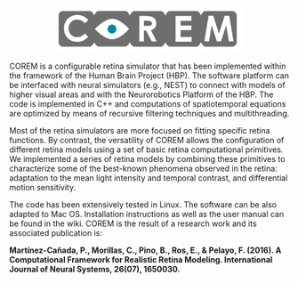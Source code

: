 <center><img src=corem_logo_6_path.png alt="COREM logo" height="80" width="340"></center>

COREM is a configurable retina simulator that has been implemented within the framework of the Human Brain Project (HBP). The software platform can be interfaced with neural simulators (e.g., NEST) to connect with models of higher visual areas and with the Neurorobotics Platform of the HBP. The code is implemented in C++ and computations of spatiotemporal equations are optimized by means of recursive filtering techniques and multithreading.

Most of the retina simulators are more focused on fitting specific retina functions. By contrast, the versatility of COREM allows the configuration of different retina models using a set of basic retina computational primitives. We implemented a series of retina models by combining these primitives to characterize some of the best-known phenomena observed in the retina: adaptation to the mean light intensity and temporal contrast, and differential motion sensitivity.

The code has been extensively tested in Linux. The software can be also adapted to Mac OS. Installation instructions as well as the user manual can be found in the wiki. COREM is the result of a research work and its associated publication is:

**Martínez-Cañada, P., Morillas, C., Pino, B., Ros, E., & Pelayo, F. (2016). A Computational Framework for Realistic Retina Modeling. International Journal of Neural Systems, 26(07), 1650030.**
